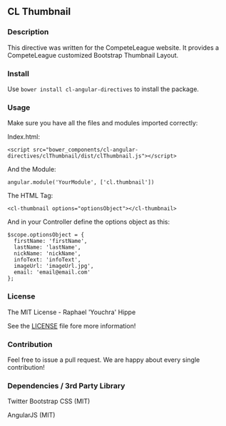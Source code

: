 ## CL Thumbnail

### Description

This directive was written for the CompeteLeague website. It provides a CompeteLeague
customized Bootstrap Thumbnail Layout.

### Install

Use `bower install cl-angular-directives` to install the package.

### Usage

Make sure you have all the files and modules imported correctly:

Index.html:

    <script src="bower_components/cl-angular-directives/clThumbnail/dist/clThumbnail.js"></script>

And the Module:

    angular.module('YourModule', ['cl.thumbnail'])

The HTML Tag:

    <cl-thumbnail options="optionsObject"></cl-thumbnail>

And in your Controller define the options object as this:

    $scope.optionsObject = {
      firstName: 'firstName',
      lastName: 'lastName',
      nickName: 'nickName',
      infoText: 'infoText',
      imageUrl: 'imageUrl.jpg',
      email: 'email@email.com'
    };


### License

The MIT License - Raphael 'Youchra' Hippe

See the [LICENSE](https://github.com/CompeteLeague/clAngularDirectives/blob/master/LICENSE.md) file fore more information!

### Contribution

Feel free to issue a pull request. We are happy about every single contribution!

### Dependencies / 3rd Party Library

Twitter Bootstrap CSS (MIT)

AngularJS (MIT)
